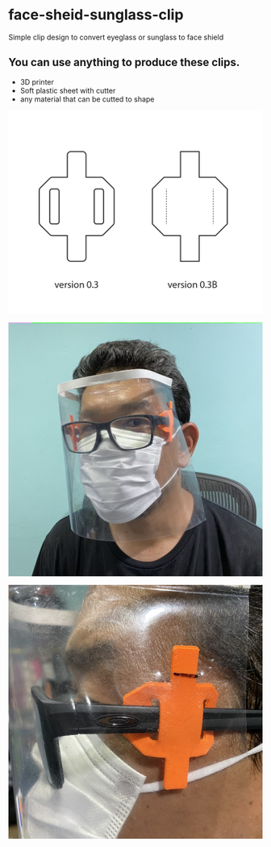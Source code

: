 # face-sheid-sunglass-clip

Simple clip design to convert eyeglass or sunglass to face shield

## You can use anything to produce these clips.
* 3D printer
* Soft plastic sheet with cutter
* any material that can be cutted to shape

![Image of face shield design](https://github.com/Geeroz/face-sheid-sunglass-clip/blob/master/faceshield_image.png)

![Sample face shield image front](https://github.com/Geeroz/face-sheid-sunglass-clip/blob/master/front%20sample.jpg)

![Sample face shield image side](https://github.com/Geeroz/face-sheid-sunglass-clip/blob/master/closeup.jpg)
